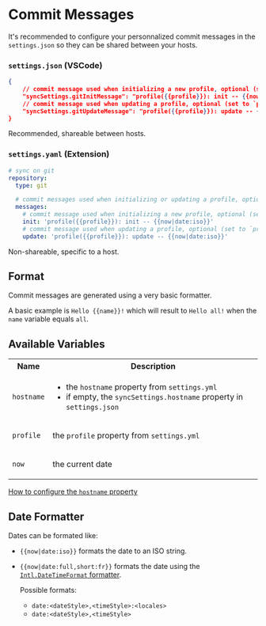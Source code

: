 Commit Messages
===============

It's recommended to configure your personnalized commit messages in the `settings.json` so they can be shared between your hosts.

### `settings.json` (VSCode)

```json
{
    // commit message used when initializing a new profile, optional (set to `profile({{profile}}): init -- {{now|date:iso}}` by default)
    "syncSettings.gitInitMessage": "profile({{profile}}): init -- {{now|date:iso}}",
    // commit message used when updating a profile, optional (set to `profile({{profile}}): update -- {{now|date:iso}}` by default)
    "syncSettings.gitUpdateMessage": "profile({{profile}}): update -- {{now|date:iso}}"
}
```

Recommended, shareable between hosts.

### `settings.yaml` (Extension)

```yaml
# sync on git
repository:
  type: git

  # commit messages used when initializing or updating a profile, optional
  messages:
    # commit message used when initializing a new profile, optional (set to `profile({{profile}}): init -- {{now|date:iso}}` by default)
    init: 'profile({{profile}}): init -- {{now|date:iso}}'
    # commit message used when updating a profile, optional (set to `profile({{profile}}): update -- {{now|date:iso}}` by default)
    update: 'profile({{profile}}): update -- {{now|date:iso}}'
```

Non-shareable, specific to a host.

Format
------

Commit messages are generated using a very basic formatter.

A basic example is `Hello {{name}}!` which will result to `Hello all!` when the `name` variable equals `all`.

Available Variables
-------------------

<table>
<tr>
<th>Name</th>
<th>Description</th>
</tr>
<tr>
<td>

`hostname`
</td>
<td>

- the `hostname` property from `settings.yml`
- if empty, the `syncSettings.hostname` property in `settings.json`
</td>
</tr>
<tr>
<td>

`profile`
</td>
<td>

the `profile` property from `settings.yml`
</td>
</tr>
<tr>
<td>

`now`
</td>
<td>

the current date
</td>
</tr>
</table>

[How to configure the `hostname` property](https://github.com/zokugun/vscode-sync-settings/blob/master/docs/hostname.md)

Date Formatter
--------------

Dates can be formated like:

- `{{now|date:iso}}` formats the date to an ISO string.
- `{{now|date:full,short:fr}}` formats the date using the [`Intl.DateTimeFormat` formatter](https://developer.mozilla.org/en-US/docs/Web/JavaScript/Reference/Global_Objects/Intl/DateTimeFormat).

    Possible formats:
    - `date:<dateStyle>,<timeStyle>:<locales>`
    - `date:<dateStyle>,<timeStyle>`
